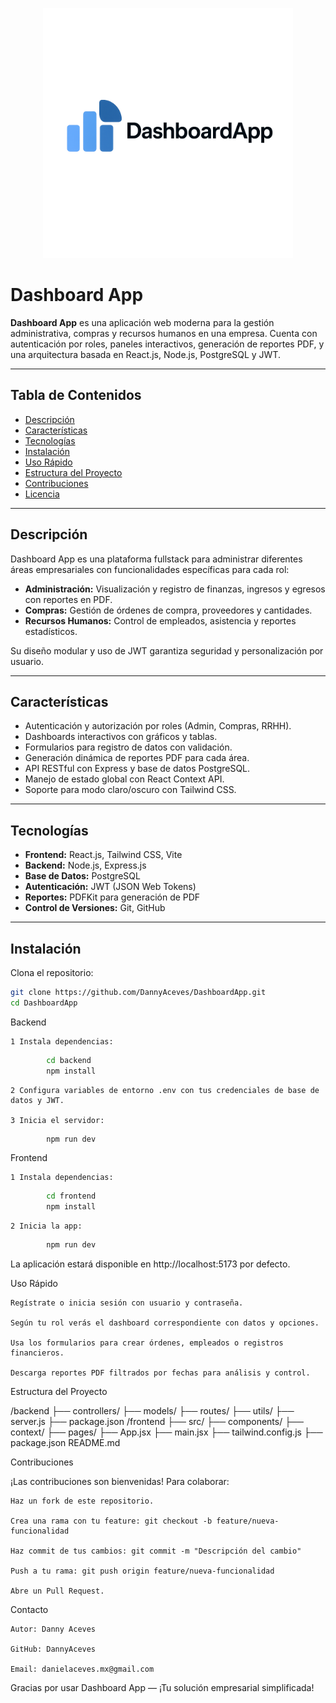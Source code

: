 <p align="center">
  <img src="dashboard-app-front/src/assets/DashboardApp.png" alt="DashboardApp Logo" width="400"/>
</p>


# Dashboard App

**Dashboard App** es una aplicación web moderna para la gestión administrativa, compras y recursos humanos en una empresa. Cuenta con autenticación por roles, paneles interactivos, generación de reportes PDF, y una arquitectura basada en React.js, Node.js, PostgreSQL y JWT.

---

## Tabla de Contenidos

- [Descripción](#descripción)
- [Características](#características)
- [Tecnologías](#tecnologías)
- [Instalación](#instalación)
- [Uso Rápido](#uso-rápido)
- [Estructura del Proyecto](#estructura-del-proyecto)
- [Contribuciones](#contribuciones)
- [Licencia](#licencia)

---

## Descripción

Dashboard App es una plataforma fullstack para administrar diferentes áreas empresariales con funcionalidades específicas para cada rol:

- **Administración:** Visualización y registro de finanzas, ingresos y egresos con reportes en PDF.
- **Compras:** Gestión de órdenes de compra, proveedores y cantidades.
- **Recursos Humanos:** Control de empleados, asistencia y reportes estadísticos.

Su diseño modular y uso de JWT garantiza seguridad y personalización por usuario.

---

## Características

- Autenticación y autorización por roles (Admin, Compras, RRHH).
- Dashboards interactivos con gráficos y tablas.
- Formularios para registro de datos con validación.
- Generación dinámica de reportes PDF para cada área.
- API RESTful con Express y base de datos PostgreSQL.
- Manejo de estado global con React Context API.
- Soporte para modo claro/oscuro con Tailwind CSS.

---

## Tecnologías

- **Frontend:** React.js, Tailwind CSS, Vite
- **Backend:** Node.js, Express.js
- **Base de Datos:** PostgreSQL
- **Autenticación:** JWT (JSON Web Tokens)
- **Reportes:** PDFKit para generación de PDF
- **Control de Versiones:** Git, GitHub

---

## Instalación

Clona el repositorio:

```bash
git clone https://github.com/DannyAceves/DashboardApp.git
cd DashboardApp
```
Backend

    1 Instala dependencias:
```bash
        cd backend
        npm install
```

    2 Configura variables de entorno .env con tus credenciales de base de datos y JWT.

    3 Inicia el servidor:

```bash
        npm run dev
```

Frontend

    1 Instala dependencias:
```bash
        cd frontend
        npm install
```

    2 Inicia la app:
```bash
        npm run dev
```
La aplicación estará disponible en http://localhost:5173 por defecto.

Uso Rápido

    Regístrate o inicia sesión con usuario y contraseña.
    
    Según tu rol verás el dashboard correspondiente con datos y opciones.

    Usa los formularios para crear órdenes, empleados o registros financieros.

    Descarga reportes PDF filtrados por fechas para análisis y control.

Estructura del Proyecto

/backend
  ├── controllers/
  ├── models/
  ├── routes/
  ├── utils/
  ├── server.js
  ├── package.json
/frontend
  ├── src/
      ├── components/
      ├── context/
      ├── pages/
      ├── App.jsx
      ├── main.jsx
  ├── tailwind.config.js
  ├── package.json
README.md

Contribuciones

¡Las contribuciones son bienvenidas! Para colaborar:

    Haz un fork de este repositorio.

    Crea una rama con tu feature: git checkout -b feature/nueva-funcionalidad

    Haz commit de tus cambios: git commit -m "Descripción del cambio"

    Push a tu rama: git push origin feature/nueva-funcionalidad

    Abre un Pull Request.

Contacto

    Autor: Danny Aceves

    GitHub: DannyAceves

    Email: danielaceves.mx@gmail.com

Gracias por usar Dashboard App — ¡Tu solución empresarial simplificada!
